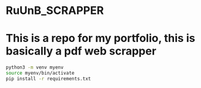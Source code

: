 # RuUnB_SCRAPPER
# This is a repo for my portfolio, this is basically a pdf web scrapper

```bash
python3 -m venv myenv
source myenv/bin/activate
pip install -r requirements.txt
